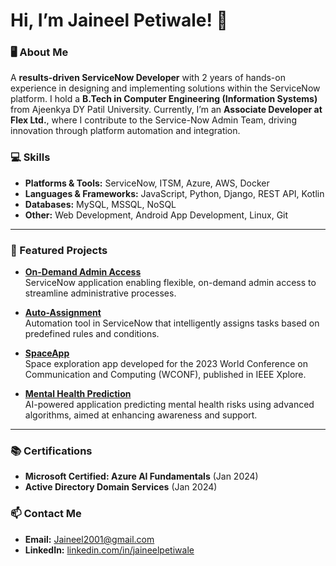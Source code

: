 # Hi, I’m Jaineel Petiwale! 👋

### 🖥️ About Me
A **results-driven ServiceNow Developer** with 2 years of hands-on experience in designing and implementing solutions within the ServiceNow platform. I hold a **B.Tech in Computer Engineering (Information Systems)** from Ajeenkya DY Patil University. Currently, I’m an **Associate Developer at Flex Ltd.**, where I contribute to the Service-Now Admin Team, driving innovation through platform automation and integration.

### 💻 Skills
- **Platforms & Tools:** ServiceNow, ITSM, Azure, AWS, Docker
- **Languages & Frameworks:** JavaScript, Python, Django, REST API, Kotlin
- **Databases:** MySQL, MSSQL, NoSQL
- **Other:** Web Development, Android App Development, Linux, Git

---

### 🚀 Featured Projects

- **[On-Demand Admin Access](https://github.com/ImJaineel/On-Demand-Admin-Access)**  
  ServiceNow application enabling flexible, on-demand admin access to streamline administrative processes.

- **[Auto-Assignment](https://github.com/ImJaineel/Auto-Assignment)**  
  Automation tool in ServiceNow that intelligently assigns tasks based on predefined rules and conditions.

- **[SpaceApp](https://github.com/ADYPU-SpaceApp/SpaceApp)**  
  Space exploration app developed for the 2023 World Conference on Communication and Computing (WCONF), published in IEEE Xplore.

- **[Mental Health Prediction](https://github.com/Leap-Tribe-I/Mental-Health-Prediction)**  
  AI-powered application predicting mental health risks using advanced algorithms, aimed at enhancing awareness and support.

---

### 📚 Certifications
- **Microsoft Certified: Azure AI Fundamentals** (Jan 2024)
- **Active Directory Domain Services** (Jan 2024)

### 📫 Contact Me
- **Email:** Jaineel2001@gmail.com  
- **LinkedIn:** [linkedin.com/in/jaineelpetiwale](https://linkedin.com/in/jaineelpetiwale)
